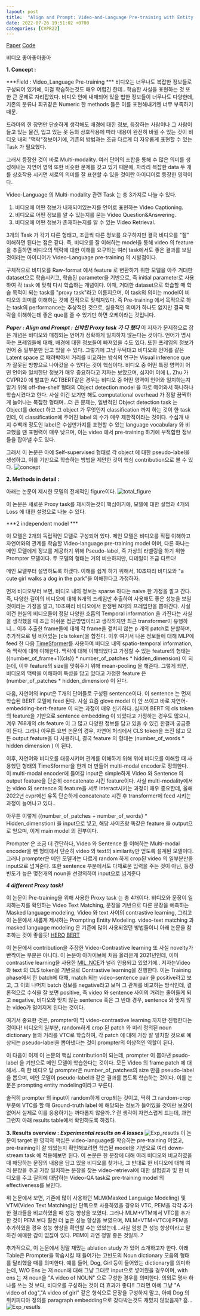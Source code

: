```yaml
---
layout: post
title:  "Align and Prompt: Video-and-Language Pre-training with Entity Prompts"
date: 2022-07-26 19:51:02 +0700
categories: [CVPR22]
---
```


[Paper](https://arxiv.org/abs/2112.09583)
[Code](https://github.com/salesforce/ALPRO)


비디오 좋아좋아좋아

**1. Concept :**

***Field : Video_Language Pre-training ***
비디오는 너무나도 복잡한 정보들로 구성되어 있기에, 이걸 학습하는것도 매우 어렵긴 한데.. 학습한 사실을 표현하는 것 또한 큰 문제로 자리잡았다.
비디오 안에 내재되어 있을 법한 정보들이 너무나도 다양한데, 기존의 분류나 회귀같은 Numeric 한 methods 들은 이를 표현해내기엔 너무 부족하기 때문.

드라마의 한 장면만 단순하게 생각해도 배경에 대한 정보, 등장하는 사람이나 그 사람이 들고 있는 물건, 입고 있는 옷 등의 상호작용에 따라 내용이 완전히 바뀔 수 있는 것이 비디오 내의 "맥락"정보이기에, 기존의 방법과는 조금 다르게 더 자유롭게 표현할 수 있는 Task 가 필요했다.

그래서 등장한 것이 바로 Multi-modality. 
여러 단어의 조합을 통해 수 많은 의미를 생성해내는 자연어 영억 또한 비슷한 문제를 갖고 있기 때문에, 차라리 복잡한 data 두 개를 상호작용 시키면 서로의 의미를 잘 표현할 수 있을 것이란 아이디어로 등장한 영역이다.

Video-Language 의 Multi-modality 관련 Task 는 총 3가지로 나눌 수 있다.
1. 비디오에 어떤 정보가 내재되어있는지를 언어로 표현하는 Video Captioning. 
2. 비디오로 어떤 정보를 알 수 있는지를 묻는 Video Question&Answering.
3. 비디오에 어떤 정보가 존재하는지를 알 수 있는 Video Retrieval.

3개의 Task 가 각기 다른 형태고, 조금씩 다른 정보를 요구하지만 결국 비디오를 "잘" 이해하면 된다는 점은 같다. 
즉, 비디오를 잘 이해하는 model을 통해 video 의 feature 을 추출하면 비디오의 맥락에 대한 이해를 요구하는 여러 task에서도 좋은 결과를 보일 것이라는 아이디어가 Video-Language pre-training 의 시발점이다.


구체적으로 비디오를 Raw-format 에서 feature 로 변환하기 위한 모델을 아주 거대한 dataset으로 학습시키고, 학습된 parameter을 기반으로, 즉 initial parameter로 사용하여 각 task 에 맞춰 다시 학습하는 개념이다. 이때, 거대한 dataset으로 학습할 때 학습 목적이 되는 task를 "proxy task"라고 이름지으며, 이 task의 의미는 model이 비디오의 의미를 이해하는 것에 전적으로 맞춰져있다. 
즉 Pre-training 에서 목적으로 하는 task의 performance는 추상적인 것으로, 실용적인 의미가 하나도 없지만 결국 맥락을 이해하는데 좋은 que를 줄 수 있기만 하면 오케이라는 것입니다.

***Paper : Align and Prompt : 신박한 Proxy task 가 다 했다***
이 저자가 문제점으로 잡은 개념은 비디오와 매칭되는 언어가 정확하게 일치하지 않는다는 것이다. 언어가 명시하는 프레임들에 대해, 배경에 대한 정보들이 빠져있을 수도 있다. 또한 프레임의 정보가 언어 중 일부분만 담고 있을 수 있다.
그렇기에 그냥 무턱대고 비디오와 언어를 같은 Latent space 로 때려박아서 거리를 비교하는 방식의 연구는 Visual inference que 가 잘못된 방향으로 나아갔을 수 있다는 것이 핵심이다.
비디오 중 어떤 특정 영역이 어떤 언어와 일치한단 정보가 매우 중요하다고 저자는 보았으며, 심지어 이에 L. Zhu 가 CVPR20 에 발표한 ACTBERT같은 경우는 비디오 중 어떤 영역이 언어와 일치하는지 알기 위해 off-the-shelf 형태의 Object detection model 을 따로 떼어와서 하나하나 학습시켰다고 한다.
사실 이건 보기만 해도 computational overhead 가 정말 끔찍하게 늘어나는 복잡한 형태며...더 큰 문제는, 일반적인 Object detection task 는 Object를 detect 하고 그 object 가 무엇인지 classification 까지 하는 것이 한 task인데, 이 classification에 주어진 label 의 수가 매우 제한적이라는 것이다.
수십개 내지 수백개 정도인 label은 수십만가지를 표현할 수 있는 language vocabulary 와 비교했을 땐 표현력이 매우 낮으며, 이는 video 에서 pre-training 하기에 부적합한 정보들을 잡아낼 수도 있다.

그래서 이 논문은 아예 Self-supervised 형태로 각 object 에 대한 pseudo-label을 생성하고, 이를 기반으로 학습하는 방법을 제안한 것이 핵심 contribution으로 볼 수 있다.
![concept](/img/Prompt/concept.png)

**2. Methods in detail :**

아래는 논문이 제시한 모델의 전체적인 figure이다. 
![total_figure](/img/Prompt/total.png)

이 논문은 새로운 Proxy task를 제시하는것이 핵심이기에, 모델에 대한 설명과 4개의 Loss 에 대한 설명으로 나눌 수 있다.


***2 independent model ***

이 모델은 2개의 독립적인 모델로 구성되어 있다.
메인 모델은 비디오를 직접 이해하고 자연어와의 관계를 학습할 Video-language pre-training model 이며, 다른 하나는 메인 모델에게 정보를 제공하기 위해 Pseudo-label, 즉 가상의 라벨링을 하기 위한 Prompter 모델이다.
두 모델의 형태는 거의 비슷하지만, 디테일이 조금 다르다!

메인 모델부터 설명하도록 하겠다.
이해를 쉽게 하기 위해서, 10초짜리 비디오와 "a cute girl walks a dog in the park"을 이해한다고 가정하자.

먼저 비디오부터 보면, 비디오 내의 정보는 sparse 하다는 naive 한 가정을 깔고 간다. 즉, 다양한 길이의 비디오에 대해 N개의 프레임만 추출하여 사용해도 좋은 성능을 보일 것이라는 가정을 깔고, 10초짜리 비디오에서 한정된 N개의 프레임만을 뽑아간다.
사실 이건 현실의 비디오들이 정말 다양한 호흡의 Temporal information 을 가진다는 사실을 생각했을 때 조금 아쉬운 접근방법이라고 생각하지만 최근 transformer이 유행하니...
이후 추출한 frame들에 대해 각 frame을 곂치지 않는 p 개의 patch로 분할하며, 추가적으로 텅 비어있는 [cls token]을 합친다. 
이후 여기서 나온 정보들에 대해 MLP에 feed 한 다음  [TimeSformer](https://arxiv.org/abs/2102.05095)를 사용하여 비디오 내의 spatio-temporal information, 즉 맥락에 대해 이해한다.
맥락에 대해 이해되었다고 가정할 수 있는 feature의 형태는 ({number_of_frame+1((cls)} * number_of_patches * hidden_dimension) 이 되는데, 이후 feature의 size를 맞춰주기 위해 mean-pooling 을 해준다.
그렇게 되면, 비디오의 맥락을 이해하여 특성을 담고 있다고 가정한 feature 은 (number_of_patches * hidden_dimension) 이 된다.

다음, 자연어의 input은 T개의 단어들로 구성된 sentence이다. 
이 sentence 는 먼저 학습된 BERT 모델에 feed 된다. 사실 요즘 glove model 이 안 쓰이고 바로 자연어-embedding-bert-feature 이 되는 과정이 매우 신기하다..심지어 BERT 의 cls token 의 feature을 기반으로 sentence embedding 이 되었다고 가정하는 경우도 많으니, 겨우 768개의 cls feature 이 그 많고 다양한 정보를 담고 있을 수 있긴 한걸까 궁금증이 든다.
그러나 아무튼 요번 논문의 경우, 자연어 처리에서 CLS token을 쓰진 않고 모든 output feature을 다 사용하니, 결국 feature 의 형태는 (number_of_words * hidden dimension ) 이 된다.

이후, 자연어와 비디오를 대응시키며 관계를 이해하기 위해 위에 비디오를 이해할 때 사용했던 형태의 TimeSformer을 한개 더 만들어 multi-modal encoder로 정의한다.
이 multi-modal encoder에 들어갈 input은 simple하게 Video 와 Sentence 의 output feature을 단순히 concatenate 시킨 feature이다.
사실 multi-modality에서는 video 와 sentence 의 feature을 서로 interact시키는 과정이 매우 중요한데, 올해 2022년 cvpr에선 유독 단순하게 concatenate 시킨 후 transformer에 feed 시키는 과정이 늘어나고 있다..

아무튼 이렇게 ({number_of_patches + number_of_words} * Hidden_dimenstion) 을 input으로 넣고, 해당 사이즈랑 똑같은 feature 을 output으로 얻으며, 이게 main model 의 전부이다.


Prompter 은 조금 더 간단하다, Video 와 Sentence 를 이해하는 Multi-modal encoder을 뺀 형태에서 단순히 video 와 text의 similarity만 얻도록 설계된 모델이다.
그러나 prompter은 메인 모델과는 다르게 random 하게 crop된 video 의 일부분만을 input으로 넘겨준다.
또한 sentence 부분에서도 다채로운 입력을 주는 것이 아닌, 등장 빈도가 높은 몇천개의 noun을 선정의하여 input으로 넘겨준다




***4 different Proxy task!***

이 논문이 Pre-training을 위해 사용한 Proxy task 는 총 4개이다.
비디오와 문장이 일치하는지를 확인하는 Video Text Matching, 문장을 기반으로 다른 문장을 예측하는 Masked language modeling, Video 와 text 사이의 contrastive learning, 그리고 이 논문에서 새롭게 제시하는 Prompting Entity Modeling. 
video-text matching 과 masked language modeling 은 기존에 많이 사용되었던 방법들이니 아래 논문을 참조하는 것이 좋을듯!
[HERO](https://arxiv.org/abs/2005.00200)
[BERT](https://arxiv.org/abs/1810.04805)

이 논문에서 contribution을 주장한 Video-Contrastive learning 또 사실 novelty가 빤짝이는 부분은 아니다. 이 논문이 아카이브에 처음 올라온게 2021년인데, 이미 contrastive learning을 사용한 [MIL_NCE](https://www.di.ens.fr/willow/research/mil-nce/)가 널리 인용되고 있었기에..
저자는Video 와 text 의 CLS token을 기반으로 Contrastive learning을 진행한다. 
이는 Training phase에서 한 batch에 대해, match 되는 video-sentence pair 을 positive라고 보고, 그 이외 나머지 batch 정보를 negative라고 보며 그 관계를 비교하는 방식인데, 결론적으로 수식을 잘 보면 positive, 즉 video 와 sentence 사이의 거리는 줄어들게 되고 negative, 비디오와 맞지 않는 sentence 혹은 그 반대 경우, sentence 와 맞지 않는 video가 멀어지게 된다는 것이다.

여기서 중요한 것은, prompter이 딱 video-contrastive learning 까지만 진행한다는 것이다!
비디오의 일부분, random하게 crop 된 patch 와 미리 정의된 noun dictionary 들의 거리를 VTC로 학습하여, 각 patch 에 대해 가장 잘 일치할 것으로 예상되는 pseudo-label을 뽑아낸다는 것이 prompter의 이상적인 역할이 된다.

이 다음이 이제 이 논문의 핵심 contribution이 되는데, prompter 이 뽑아낸 psudo-label 을 기반으로 메인 모델이 학습한다는 것이다.
모든 Video 의 frame patch 에 대해서...즉 한 비디오 당 prompter은 number_of_patches의 size 만큼 pseudo-label을 뽑으며, 메인 모델이 pseudo-label과 같은 결과를 뽑도록 학습하는 것이다. 이를 논문은 prompting entity modeling이라고 부른다.

솔직히 prompter 의 input이 random하게 crop되는 것이고, 딱히 그 random-crop 부분에 VTC를 할 때 Ground-truth label 에 해당되는 정보가 들어있을 것이란 보장이 없어서 실제로 이를 응용하기는 까다롭지 않을까..? 란 생각이 자연스럽게 드는데, 과연 그런지 아래 results table에서 확인하도록 하겠다.



**3. Results overview :**
***Experimental results on 4 losses***
![Exp_resutls](/img/Prompt/4loss.png)
이 논문이 target 한 영역의 핵심은 video-language를 학습하는 pre-training 이었고, pre-training이 잘 되었는지 확인해보려면 학습된 model을 기반으로 여러 down-stream task 에 적용해보면 된다.
이 논문은 한 문장에 대해 여러 비디오와 비교하였을 때 해당하는 문장의 내용을 담고 있을 비디오를 찾거나, 그 반대로 한 비디오에 대해 여러 문장을 주고 가장 일치하는 문장을 찾는 video-retrieval에 대한 실험결과 및 한 비디오를 주고 질의에 대답하는 Video-QA task로 pre-training model 의 effectiveness를 보인다.

위 논문에서 보면, 기존에 많이 사용하던 MLM(Masked Language Modeling) 및 VTM(Video Text Matching)만 단독으로 사용하였을 경우와 VTC, PEM을 각각 추가한 결과들을 비교하였을 때 성능 향상을 보였다.
그러나 MLM+VTM에서 VTC를 추가한 것이 PEM 보다 훨씬 더 높은 성능 향상을 보였으며, MLM+VTM+VTC에 PEM을 추가하였을 경우 성능 향상을 확인할 수는 있었는데...사실 엄청 큰 성능 향상이라고 말하긴 애매한 감이 없잖아 있다.
PEM이 과연 정말 좋은 것일까..?

추가적으로, 이 논문에서 정말 재밌는 ablation study 가 있어 소개하고자 한다.
아래 Table은 Prompter을 학습시킬 때 들어가는 고빈도의 Noun dictionary 모음의 형태를 달리했을 때를 의미한다.
예를 들어, Dog, Girl 등이 들어있는 dictionary를 의미하는데, W/O Ens 는 저 noun에 대해 그냥 그대로 input으로 넣어줬을 경우이며, with ens 는 저 noun을 "A video of NOUN" 으로 구성한 경우를 의미한다.
의외로 명사 하나를 쓰는 것 보다, 비디오를 구성하는 것이 더 효과가 좋다!!
그러면 아예 그냥 "A video of dog","A video of girl" 같은 형식으로 문장을 구성하지 말고, 아예 Dog 의 위키피디아 정의를 paragraph embedding으로 갖다박는것도 재밌지 않았을까?
흠...
![Exp_resutls](/img/Prompt/ens_abl.png)